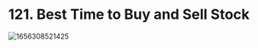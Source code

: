 # 121. Best Time to Buy and Sell Stock

![1656308521425](https://user-images.githubusercontent.com/45015114/175867858-19248c17-157b-4c84-acc8-4e8a07230f82.png)
